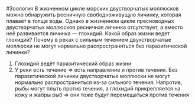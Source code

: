 #Зоология 
В жизненном цикле морских двустворчатых моллюсков можно обнаружить ресничную свободноживущую личинку, которая плавает в толще воды. Однако в жизненном цикле пресноводных двустворчатых моллюсков ресничная личинка отсутствует, а вместо неё развивается личинка — глохидий. Какой образ жизни ведет глохидий? Почему в реках с сильным течением двухстворчатые моллюски не могут нормально распространяться без паразитической личинки?

1. Глохидий ведёт паразитический образ жизни
2. У реки есть течение => есть направление и против течения. Без паразитической личинки двустворчатые моллюски не могут нормально распространиться из-за сильного течения. Напротив, рыбы могут плыть против течения, а глохидий прикрепляется на кожу и жабры рыб => они тоже будут перемещаться против течения